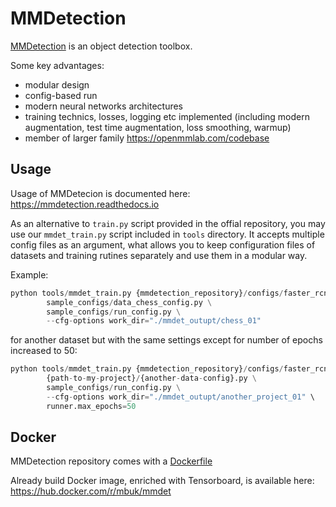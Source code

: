 # MMDetection

[MMDetection](https://github.com/open-mmlab/mmdetection) is an object detection toolbox.

Some key advantages:
- modular design
- config-based run
- modern neural networks architectures
- training technics, losses, logging etc implemented (including modern augmentation, test time augmentation, loss smoothing, warmup)
- member of larger family https://openmmlab.com/codebase

## Usage

Usage of MMDetecion is documented here: https://mmdetection.readthedocs.io

As an alternative to `train.py` script provided in the offial repository, you may use our `mmdet_train.py` script included in `tools` directory.
It accepts multiple config files as an argument, what allows you to keep configuration files of datasets and training rutines separately and use them in a modular way.

Example:
```python
python tools/mmdet_train.py {mmdetection_repository}/configs/faster_rcnn/faster_rcnn_r101_caffe_fpn_1x_coco.py \
        sample_configs/data_chess_config.py \
        sample_configs/run_config.py \
        --cfg-options work_dir="./mmdet_outupt/chess_01"
```
for another dataset but with the same settings except for number of epochs increased to 50:
```python
python tools/mmdet_train.py {mmdetection_repository}/configs/faster_rcnn/faster_rcnn_r101_caffe_fpn_1x_coco.py \
        {path-to-my-project}/{another-data-config}.py \
        sample_configs/run_config.py \
        --cfg-options work_dir="./mmdet_outupt/another_project_01" \
        runner.max_epochs=50
```


## Docker

MMDetection repository comes with a [Dockerfile](https://github.com/open-mmlab/mmdetection/blob/master/docker/Dockerfile)

Already build Docker image, enriched with Tensorboard, is available here: https://hub.docker.com/r/mbuk/mmdet
